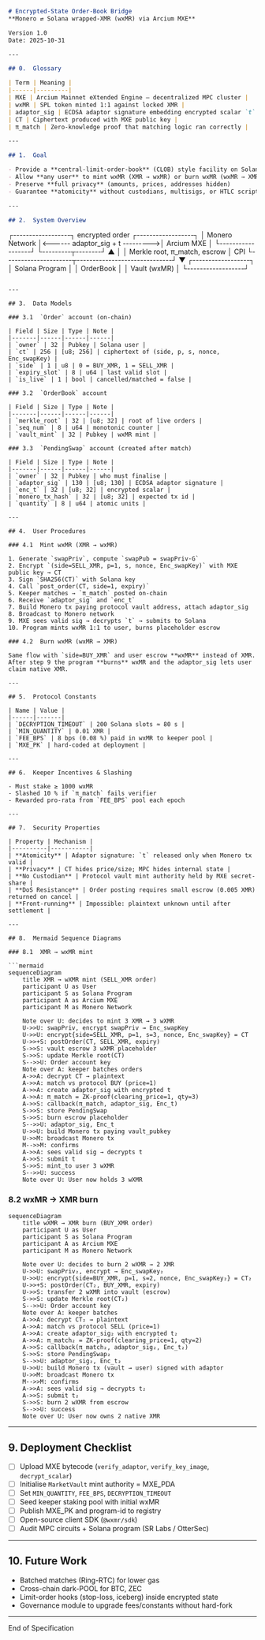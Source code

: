 ```markdown
# Encrypted-State Order-Book Bridge  
**Monero ⇄ Solana wrapped-XMR (wxMR) via Arcium MXE**

Version 1.0  
Date: 2025-10-31

---

## 0.  Glossary

| Term | Meaning |
|------|---------|
| MXE | Arcium Mainnet eXtended Engine – decentralized MPC cluster |
| wxMR | SPL token minted 1:1 against locked XMR |
| adaptor_sig | ECDSA adaptor signature embedding encrypted scalar `t` |
| CT | Ciphertext produced with MXE public key |
| π_match | Zero-knowledge proof that matching logic ran correctly |

---

## 1.  Goal

- Provide a **central-limit-order-book** (CLOB) style facility on Solana  
- Allow **any user** to mint wxMR (XMR → wxMR) or burn wxMR (wxMR → XMR)  
- Preserve **full privacy** (amounts, prices, addresses hidden)  
- Guarantee **atomicity** without custodians, multisigs, or HTLC scripts on Monero

---

## 2.  System Overview

```
┌------------------┐        encrypted order         ┌------------------┐
│  Monero Network  │<------ adaptor_sig + t --------->│   Arcium MXE     │
└------------------┘                                └---------┬--------┘
       ▲                                                     │
       │        Merkle root, π_match, escrow               │ CPI
       └---------------------┬------------------------------┘
                             ▼
                    ┌------------------┐
                    │ Solana Program   │
                    │   OrderBook      │
                    │   Vault (wxMR)   │
                    └------------------┘
```

---

## 3.  Data Models

### 3.1  `Order` account (on-chain)

| Field | Size | Type | Note |
|-------|------|------|------|
| `owner` | 32 | Pubkey | Solana user |
| `ct` | 256 | [u8; 256] | ciphertext of (side, p, s, nonce, Enc_swapKey) |
| `side` | 1 | u8 | 0 = BUY_XMR, 1 = SELL_XMR |
| `expiry_slot` | 8 | u64 | last valid slot |
| `is_live` | 1 | bool | cancelled/matched = false |

### 3.2  `OrderBook` account

| Field | Size | Type | Note |
|-------|------|------|------|
| `merkle_root` | 32 | [u8; 32] | root of live orders |
| `seq_num` | 8 | u64 | monotonic counter |
| `vault_mint` | 32 | Pubkey | wxMR mint |

### 3.3  `PendingSwap` account (created after match)

| Field | Size | Type | Note |
|-------|------|------|------|
| `owner` | 32 | Pubkey | who must finalise |
| `adaptor_sig` | 130 | [u8; 130] | ECDSA adaptor signature |
| `enc_t` | 32 | [u8; 32] | encrypted scalar |
| `monero_tx_hash` | 32 | [u8; 32] | expected tx id |
| `quantity` | 8 | u64 | atomic units |

---

## 4.  User Procedures

### 4.1  Mint wxMR (XMR → wxMR)

1. Generate `swapPriv`, compute `swapPub = swapPriv·G`  
2. Encrypt `(side=SELL_XMR, p=1, s, nonce, Enc_swapKey)` with MXE public key → CT  
3. Sign `SHA256(CT)` with Solana key  
4. Call `post_order(CT, side=1, expiry)`  
5. Keeper matches → `π_match` posted on-chain  
6. Receive `adaptor_sig` and `enc_t`  
7. Build Monero tx paying protocol vault address, attach adaptor_sig  
8. Broadcast to Monero network  
9. MXE sees valid sig → decrypts `t` → submits to Solana  
10. Program mints wxMR 1:1 to user, burns placeholder escrow  

### 4.2  Burn wxMR (wxMR → XMR)

Same flow with `side=BUY_XMR` and user escrow **wxMR** instead of XMR.  
After step 9 the program **burns** wxMR and the adaptor_sig lets user claim native XMR.

---

## 5.  Protocol Constants

| Name | Value |
|------|-------|
| `DECRYPTION_TIMEOUT` | 200 Solana slots ≈ 80 s |
| `MIN_QUANTITY` | 0.01 XMR |
| `FEE_BPS` | 8 bps (0.08 %) paid in wxMR to keeper pool |
| `MXE_PK` | hard-coded at deployment |

---

## 6.  Keeper Incentives & Slashing

- Must stake ≥ 1000 wxMR  
- Slashed 10 % if `π_match` fails verifier  
- Rewarded pro-rata from `FEE_BPS` pool each epoch

---

## 7.  Security Properties

| Property | Mechanism |
|----------|-----------|
| **Atomicity** | Adaptor signature: `t` released only when Monero tx valid |
| **Privacy** | CT hides price/size; MPC hides internal state |
| **No Custodian** | Protocol vault mint authority held by MXE secret-share |
| **DoS Resistance** | Order posting requires small escrow (0.005 XMR) returned on cancel |
| **Front-running** | Impossible: plaintext unknown until after settlement |

---

## 8.  Mermaid Sequence Diagrams

### 8.1  XMR → wxMR mint

```mermaid
sequenceDiagram
    title XMR → wXMR mint (SELL_XMR order)
    participant U as User
    participant S as Solana Program
    participant A as Arcium MXE
    participant M as Monero Network

    Note over U: decides to mint 3 XMR → 3 wXMR
    U->>U: swapPriv, encrypt swapPriv → Enc_swapKey
    U->>U: encrypt{side=SELL_XMR, p=1, s=3, nonce, Enc_swapKey} = CT
    U->>+S: postOrder(CT, SELL_XMR, expiry)
    S->>S: vault escrow 3 wXMR placeholder
    S->>S: update Merkle root(CT)
    S-->>U: Order account key
    Note over A: keeper batches orders
    A->>A: decrypt CT → plaintext
    A->>A: match vs protocol BUY (price=1)
    A->>A: create adaptor_sig with encrypted t
    A->>A: π_match = ZK-proof(clearing_price=1, qty=3)
    A->>S: callback(π_match, adaptor_sig, Enc_t)
    S->>S: store PendingSwap
    S->>S: burn escrow placeholder
    S-->>U: adaptor_sig, Enc_t
    U->>U: build Monero tx paying vault_pubkey
    U->>M: broadcast Monero tx
    M-->>M: confirms
    A->>A: sees valid sig → decrypts t
    A->>S: submit t
    S->>S: mint_to user 3 wXMR
    S-->>U: success
    Note over U: User now holds 3 wXMR
```

### 8.2  wxMR → XMR burn

```mermaid
sequenceDiagram
    title wXMR → XMR burn (BUY_XMR order)
    participant U as User
    participant S as Solana Program
    participant A as Arcium MXE
    participant M as Monero Network

    Note over U: decides to burn 2 wXMR → 2 XMR
    U->>U: swapPriv₂, encrypt → Enc_swapKey₂
    U->>U: encrypt{side=BUY_XMR, p=1, s=2, nonce, Enc_swapKey₂} = CT₂
    U->>+S: postOrder(CT₂, BUY_XMR, expiry)
    U->>S: transfer 2 wXMR into vault (escrow)
    S->>S: update Merkle root(CT₂)
    S-->>U: Order account key
    Note over A: keeper batches
    A->>A: decrypt CT₂ → plaintext
    A->>A: match vs protocol SELL (price=1)
    A->>A: create adaptor_sig₂ with encrypted t₂
    A->>A: π_match₂ = ZK-proof(clearing_price=1, qty=2)
    A->>S: callback(π_match₂, adaptor_sig₂, Enc_t₂)
    S->>S: store PendingSwap₂
    S-->>U: adaptor_sig₂, Enc_t₂
    U->>U: build Monero tx (vault → user) signed with adaptor
    U->>M: broadcast Monero tx
    M-->>M: confirms
    A->>A: sees valid sig → decrypts t₂
    A->>S: submit t₂
    S->>S: burn 2 wXMR from escrow
    S-->>U: success
    Note over U: User now owns 2 native XMR
```

---

## 9.  Deployment Checklist

- [ ] Upload MXE bytecode (`verify_adaptor`, `verify_key_image`, `decrypt_scalar`)  
- [ ] Initialise `MarketVault` mint authority = MXE_PDA  
- [ ] Set `MIN_QUANTITY`, `FEE_BPS`, `DECRYPTION_TIMEOUT`  
- [ ] Seed keeper staking pool with initial wxMR  
- [ ] Publish MXE_PK and program-id to registry  
- [ ] Open-source client SDK (`@wxmr/sdk`)  
- [ ] Audit MPC circuits + Solana program (SR Labs / OtterSec)  

---

## 10.  Future Work

- Batched matches (Ring-RTC) for lower gas  
- Cross-chain dark-POOL for BTC, ZEC  
- Limit-order hooks (stop-loss, iceberg) inside encrypted state  
- Governance module to upgrade fees/constants without hard-fork

--------------------------------------------------------
End of Specification
```
